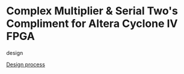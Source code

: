 
# Complex Multiplier & Serial Two's Compliment for Altera Cyclone IV FPGA  

design

[Design process](https://github.com/C-Preston-11/Complex_Multiplier/blob/73cde0bbb00b62a34acb92a4110182f790f9a9ed/Design-process.pdf)
